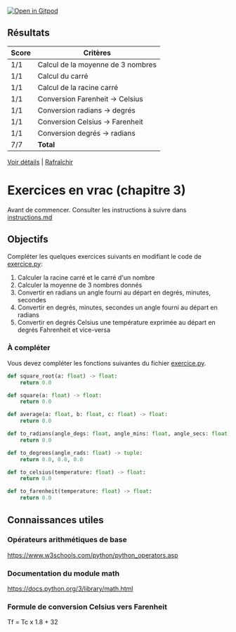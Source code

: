 [![Open in Gitpod](https://gitpod.io/button/open-in-gitpod.svg)](https://gitpod-redirect-0.herokuapp.com/)










## Résultats
Score | Critères
--- | ---
1/1 | Calcul de la moyenne de 3 nombres
1/1 | Calcul du carré
1/1 | Calcul de la racine carré
1/1 | Conversion Farenheit -> Celsius
1/1 | Conversion radians -> degrés
1/1 | Conversion Celsius -> Farenheit
1/1 | Conversion degrés -> radians
7/7 | **Total**

[Voir détails](./logs/tests_results.txt) | [Rafraîchir](../../)
# Exercices en vrac (chapitre 3)

Avant de commencer. Consulter les instructions à suivre dans [instructions.md](instructions.md)

## Objectifs

Compléter les quelques exercices suivants en modifiant le code de [exercice.py](exercice.py):

1. Calculer la racine carré et le carré d'un nombre
2. Calculer la moyenne de 3 nombres donnés
3. Convertir en radians un angle fourni au départ en degrés, minutes, secondes
4. Convertir en degrés, minutes, secondes un angle fourni au départ en radians
5. Convertir en degrés Celsius une température exprimée au départ en degrés Fahrenheit et vice-versa

### À compléter
Vous devez compléter les fonctions suivantes du fichier [exercice.py](exercice.py).

```python
def square_root(a: float) -> float:
    return 0.0

def square(a: float) -> float:
    return 0.0

def average(a: float, b: float, c: float) -> float:
    return 0.0

def to_radians(angle_degs: float, angle_mins: float, angle_secs: float) -> float:
    return 0.0

def to_degrees(angle_rads: float) -> tuple:
    return 0.0, 0.0, 0.0

def to_celsius(temperature: float) -> float:
    return 0.0

def to_farenheit(temperature: float) -> float:
    return 0.0
```

## Connaissances utiles

### Opérateurs arithmétiques de base
https://www.w3schools.com/python/python_operators.asp

### Documentation du module math
https://docs.python.org/3/library/math.html

### Formule de conversion Celsius vers Farenheit
Tf = Tc x 1.8 + 32
